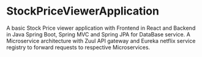 # StockPriceViewerApplication
A basic Stock Price viewer application with Frontend in React and Backend in Java Spring Boot, Spring MVC and Spring JPA for DataBase service. A Microservice architecture with Zuul API gateway and Eureka netflix service registry to forward requests to respective Microservices.
